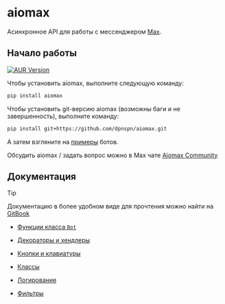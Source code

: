 # aiomax

Асинхронное API для работы с мессенджером [Max](https://max.ru).

## Начало работы

[![AUR Version](https://img.shields.io/aur/version/python-aiomax?style=for-the-badge&logo=arch%20linux&logoColor=white)](https://aur.archlinux.org/packages/python-aiomax)

Чтобы установить aiomax, выполните следующую команду:

```bash
pip install aiomax
```

Чтобы установить git-версию aiomax (возможны баги и не завершенность), выполните команду:

```bash
pip install git+https://github.com/dpnspn/aiomax.git
```

А затем взгляните на [примеры](docs/examples.md) ботов.

Обсудить aiomax / задать вопрос можно в Max чате [Aiomax Community](https://max.ru/join/45DmBRwDNvcZVqYvf_cSCPu-_DuvYa5VmuQ4K2cmC_Q)

## Документация

> [!TIP]
> Документацию в более удобном виде для прочтения можно найти на [GitBook](https://dpnspn.gitbook.io/aiomax)

- [Функции класса `Bot`](docs/bots.md)

- [Декораторы и хендлеры](docs/decorators.md)

- [Кнопки и клавиатуры](docs/buttons.md)

- [Классы](docs/classes.md)

- [Логирование](docs/logging.md)

- [Фильтры](docs/filters.md)
